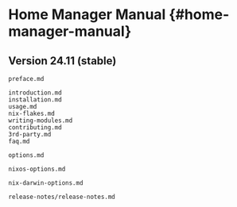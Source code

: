 # Home Manager Manual {#home-manager-manual}

## Version 24.11 (stable)


```{=include=} preface
preface.md
```

```{=include=} parts
introduction.md
installation.md
usage.md
nix-flakes.md
writing-modules.md
contributing.md
3rd-party.md
faq.md
```

```{=include=} appendix html:into-file=//options.xhtml
options.md
```

```{=include=} appendix html:into-file=//nixos-options.xhtml
nixos-options.md
```

```{=include=} appendix html:into-file=//nix-darwin-options.xhtml
nix-darwin-options.md
```
```{=include=} appendix html:into-file=//release-notes.xhtml
release-notes/release-notes.md
```
